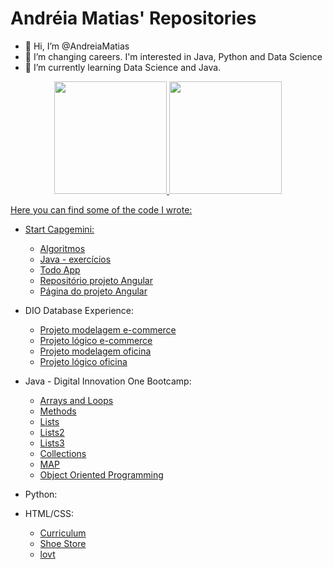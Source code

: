 # Andréia Matias' Repositories

- 👋 Hi, I’m @AndreiaMatias
- 👀 I’m changing careers. I'm interested in Java, Python and Data Science
- 🌱 I’m currently learning Data Science and Java.

<div align="center">
  <a href="https://github.com/AndreiaMatias">
  <img height="180em" src="https://github-readme-stats.vercel.app/api?username=AndreiaMatias&show_icons=true&theme=dracula&include_all_commits=true&count_private=true"/>
  <img height="180em" src="https://github-readme-stats.vercel.app/api/top-langs/?username=AndreiaMatias&layout=compact&langs_count=7&theme=dracula"/>
</div>

<p>Here you can find some of the code I wrote:</p>

- Start Capgemini:
  - [Algoritmos](https://github.com/AndreiaMatias/algoritmos)
  - [Java - exercícios](https://github.com/AndreiaMatias/Java)
  - [Todo App](https://github.com/AndreiaMatias/TodoApp)
  - [Repositório projeto Angular](https://github.com/AndreiaMatias/proway-computers)
  - [Página do projeto Angular](https://andreiamatias.github.io/proway-computers/produtos)
  
 - DIO Database Experience:
   - [Projeto modelagem e-commerce](https://github.com/AndreiaMatias/DesafioModelagemBD)
   - [Projeto lógico e-commerce](https://github.com/AndreiaMatias/DesafioProjetoLogico)
   - [Projeto modelagem oficina](https://github.com/AndreiaMatias/DesafioModelagemOficina)
   - [Projeto lógico oficina](https://github.com/AndreiaMatias/DesafioOficinaLogico)

- Java - Digital Innovation One Bootcamp:
  - [Arrays and Loops](https://github.com/AndreiaMatias/DIO_Loops_Java)
  - [Methods](https://github.com/AndreiaMatias/DIO_metodos_java)
  - [Lists](https://github.com/AndreiaMatias/DIO_exercicio_inquerito)
  - [Lists2](https://github.com/AndreiaMatias/DIO_listas_java)
  - [Lists3](https://github.com/AndreiaMatias/DIO_ordenacaoListas_java)
  - [Collections](https://github.com/AndreiaMatias/DIO_Java_Collections)
  - [MAP](https://github.com/AndreiaMatias/DIO_ExerciciosMap)
  - [Object Oriented Programming](https://github.com/AndreiaMatias/DIO_OrientacaoObjetos.git)
  
- Python:
  
- HTML/CSS:
  - [Curriculum](https://github.com/AndreiaMatias/EstudoCaso)
  - [Shoe Store](https://github.com/AndreiaMatias/shoeStore)
  - [lovt](https://github.com/AndreiaMatias/lovt)
  
  
  



<!---
AndreiaMatias/AndreiaMatias is a ✨ special ✨ repository because its `README.md` (this file) appears on your GitHub profile.
You can click the Preview link to take a look at your changes.
--->
